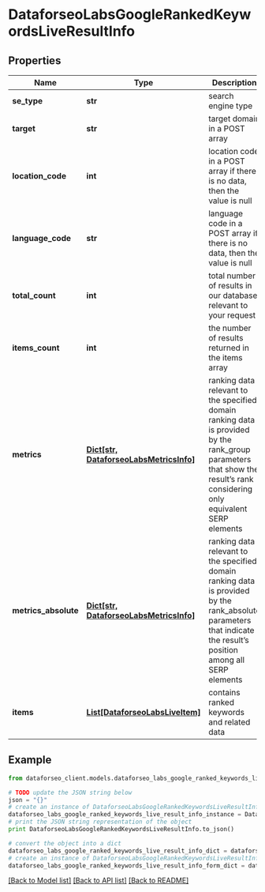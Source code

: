 # DataforseoLabsGoogleRankedKeywordsLiveResultInfo


## Properties

Name | Type | Description | Notes
------------ | ------------- | ------------- | -------------
**se_type** | **str** | search engine type | [optional] 
**target** | **str** | target domain in a POST array | [optional] 
**location_code** | **int** | location code in a POST array if there is no data, then the value is null | [optional] 
**language_code** | **str** | language code in a POST array if there is no data, then the value is null | [optional] 
**total_count** | **int** | total number of results in our database relevant to your request | [optional] 
**items_count** | **int** | the number of results returned in the items array | [optional] 
**metrics** | [**Dict[str, DataforseoLabsMetricsInfo]**](DataforseoLabsMetricsInfo.md) | ranking data relevant to the specified domain ranking data is provided by the rank_group parameters that show the result’s rank considering only equivalent SERP elements | [optional] 
**metrics_absolute** | [**Dict[str, DataforseoLabsMetricsInfo]**](DataforseoLabsMetricsInfo.md) | ranking data relevant to the specified domain ranking data is provided by the rank_absolute parameters that indicate the result’s position among all SERP elements | [optional] 
**items** | [**List[DataforseoLabsLiveItem]**](DataforseoLabsLiveItem.md) | contains ranked keywords and related data | [optional] 

## Example

```python
from dataforseo_client.models.dataforseo_labs_google_ranked_keywords_live_result_info import DataforseoLabsGoogleRankedKeywordsLiveResultInfo

# TODO update the JSON string below
json = "{}"
# create an instance of DataforseoLabsGoogleRankedKeywordsLiveResultInfo from a JSON string
dataforseo_labs_google_ranked_keywords_live_result_info_instance = DataforseoLabsGoogleRankedKeywordsLiveResultInfo.from_json(json)
# print the JSON string representation of the object
print DataforseoLabsGoogleRankedKeywordsLiveResultInfo.to_json()

# convert the object into a dict
dataforseo_labs_google_ranked_keywords_live_result_info_dict = dataforseo_labs_google_ranked_keywords_live_result_info_instance.to_dict()
# create an instance of DataforseoLabsGoogleRankedKeywordsLiveResultInfo from a dict
dataforseo_labs_google_ranked_keywords_live_result_info_form_dict = dataforseo_labs_google_ranked_keywords_live_result_info.from_dict(dataforseo_labs_google_ranked_keywords_live_result_info_dict)
```
[[Back to Model list]](../README.md#documentation-for-models) [[Back to API list]](../README.md#documentation-for-api-endpoints) [[Back to README]](../README.md)


